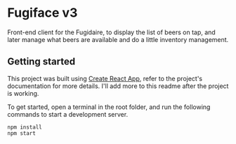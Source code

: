 # Fugiface v3

Front-end client for the Fugidaire, to display the list of beers on tap, and
later manage what beers are available and do a little inventory management.

## Getting started

This project was built using [Create React App](https://github.com/facebookincubator/create-react-app),
refer to the project's documentation for more details. I'll add more to this
readme after the project is working.

To get started, open a terminal in the root folder, and run the following
commands to start a development server.

```
npm install
npm start
```